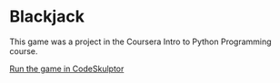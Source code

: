 # Blackjack
This game was a project in the Coursera Intro to Python Programming course.

[Run the game in CodeSkulptor](http://www.codeskulptor.org/#user40_oTLQ8cVhFoSXKP0.py)
